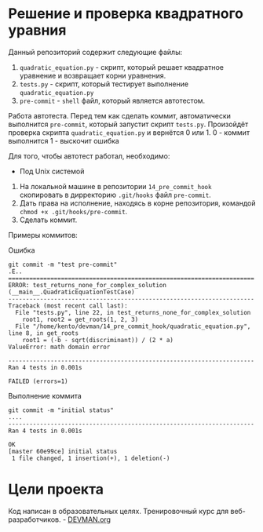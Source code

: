 # Решение и проверка квадратного уравния

Данный репозиторий содержит следующие файлы:
1. `quadratic_equation.py` - скрипт, который решает квадратное уравнение
и возвращает корни уравнения.
2. `tests.py` - скрипт, который тестирует выполнение `quadratic_equation.py`
3. `pre-commit` - `shell` файл, который является автотестом. 

Работа автотеста.
Перед тем как сделать коммит, автоматически выполнится `pre-commit`, который запустит скрипт `tests.py`.
Произойдёт проверка скрипта `quadratic_equation.py` и вернётся 0 или 1.
0 - коммит выполнится
1 - выскочит ошибка

Для того, чтобы автотест работал, необходимо:
- Под Unix системой
1. На локальной машине в репозитории `14_pre_commit_hook` скопировать в дирректорию
 `.git/hooks` файл `pre-commit`.
2. Дать права на исполнение, находясь в корне репозитория, командой `chmod +x .git/hooks/pre-commit`.
3. Сделать коммит.

Примеры коммитов:

Ошибка

```
git commit -m "test pre-commit"
.E..
======================================================================
ERROR: test_returns_none_for_complex_solution (__main__.QuadraticEquationTestCase)
----------------------------------------------------------------------
Traceback (most recent call last):
  File "tests.py", line 22, in test_returns_none_for_complex_solution
    root1, root2 = get_roots(1, 2, 3)
  File "/home/kento/devman/14_pre_commit_hook/quadratic_equation.py", line 8, in get_roots
    root1 = (-b - sqrt(discriminant)) / (2 * a)
ValueError: math domain error

----------------------------------------------------------------------
Ran 4 tests in 0.001s

FAILED (errors=1)

```

Выполнение коммита
```
git commit -m "initial status"
....
----------------------------------------------------------------------
Ran 4 tests in 0.001s

OK
[master 60e99ce] initial status
 1 file changed, 1 insertion(+), 1 deletion(-)

```

# Цели проекта

Код написан в образовательных целях. Тренировочный курс для веб-разработчиков. - [DEVMAN.org](https://devman.org)
